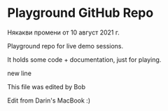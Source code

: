 # Playground GitHub Repo

Някакви промени от 10 август 2021 г.

Playground repo for live demo sessions.

It holds some code + documentation, just for playing.

new line

This file was edited by Bob

Edit from Darin's MacBook :)
